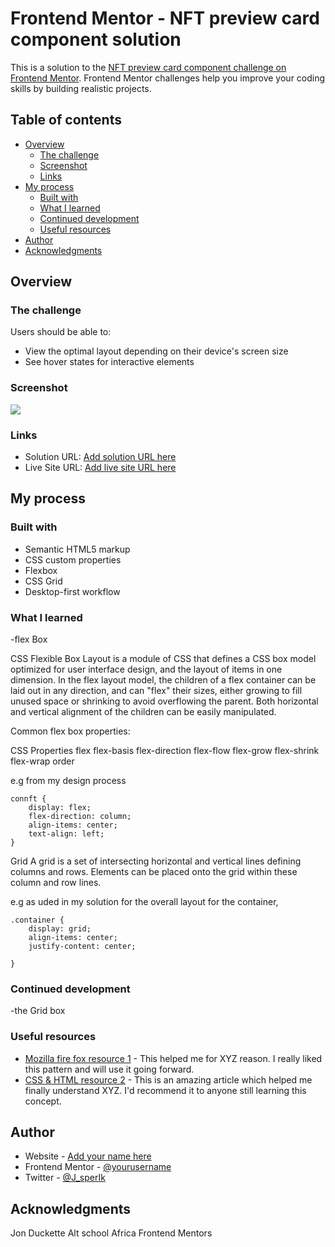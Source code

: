 # Frontend Mentor - NFT preview card component solution

This is a solution to the [NFT preview card component challenge on Frontend Mentor](https://www.frontendmentor.io/challenges/nft-preview-card-component-SbdUL_w0U). Frontend Mentor challenges help you improve your coding skills by building realistic projects. 

## Table of contents

- [Overview](#overview)
  - [The challenge](#the-challenge)
  - [Screenshot](#screenshot)
  - [Links](#links)
- [My process](#my-process)
  - [Built with](#built-with)
  - [What I learned](#what-i-learned)
  - [Continued development](#continued-development)
  - [Useful resources](#useful-resources)
- [Author](#author)
- [Acknowledgments](#acknowledgments)



## Overview

### The challenge

Users should be able to:

- View the optimal layout depending on their device's screen size
- See hover states for interactive elements

### Screenshot

![](./screenshot.jpg)


### Links

- Solution URL: [Add solution URL here](https://your-solution-url.com)
- Live Site URL: [Add live site URL here](https://your-live-site-url.com)

## My process

### Built with

- Semantic HTML5 markup
- CSS custom properties
- Flexbox
- CSS Grid
- Desktop-first workflow



### What I learned
 -flex Box

 CSS Flexible Box Layout is a module of CSS that defines a CSS box model optimized for user interface design, and the layout of items in one dimension. In the flex layout model, the children of a flex container can be laid out in any direction, and can "flex" their sizes, either growing to fill unused space or shrinking to avoid overflowing the parent. Both horizontal and vertical alignment of the children can be easily manipulated.

 Common flex box properties:

 CSS Properties
flex
flex-basis
flex-direction
flex-flow
flex-grow
flex-shrink
flex-wrap
order

e.g from my design process

```
connft {
    display: flex;
    flex-direction: column;
    align-items: center;
    text-align: left;
}
```

  Grid
A grid is a set of intersecting horizontal and vertical lines defining columns and rows. Elements can be placed onto the grid within these column and row lines.

e.g as uded in my solution for the overall layout for the container,

```
.container {
    display: grid;
    align-items: center;
    justify-content: center;
  
}
```



### Continued development

-the Grid box

### Useful resources

- [Mozilla fire fox resource 1](https://developer.mozilla.org/en-US/docs/Web/CSS/CSS_Grid_Layout/Basic_Concepts_of_Grid_Layout#grid_lines) - This helped me for XYZ reason. I really liked this pattern and will use it going forward.
- [CSS & HTML resource 2](https://www.amazon.com/HTML-CSS-Design-Build-Websites/dp/1118008189) - This is an amazing article which helped me finally understand XYZ. I'd recommend it to anyone still learning this concept.


## Author

- Website - [Add your name here](https://github.com/Jasper-Ik)
- Frontend Mentor - [@yourusername](https://www.frontendmentor.io/profile/Jasper-Ik)
- Twitter - [@J_sperIk](https://www.twitter.com/J_sperIk)


## Acknowledgments

Jon Duckette
Alt school Africa
Frontend Mentors

